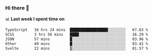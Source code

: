 ### Hi there 👋

<!--
**DBvc/DBvc** is a ✨ _special_ ✨ repository because its `README.md` (this file) appears on your GitHub profile.

Here are some ideas to get you started:

- 🔭 I’m currently working on ...
- 🌱 I’m currently learning ...
- 👯 I’m looking to collaborate on ...
- 🤔 I’m looking for help with ...
- 💬 Ask me about ...
- 📫 How to reach me: ...
- 😄 Pronouns: ...
- ⚡ Fun fact: ...
-->

📊 **Last week I spent time on**
<!--START_SECTION:waka-->

```txt
TypeScript   16 hrs 24 mins  █████████████████░░░░░░░░   67.83 %
SCSS         3 hrs 56 mins   ████░░░░░░░░░░░░░░░░░░░░░   16.29 %
JSON         57 mins         █░░░░░░░░░░░░░░░░░░░░░░░░   03.96 %
Other        49 mins         █░░░░░░░░░░░░░░░░░░░░░░░░   03.41 %
Svelte       22 mins         ▒░░░░░░░░░░░░░░░░░░░░░░░░   01.57 %
```

<!--END_SECTION:waka-->
